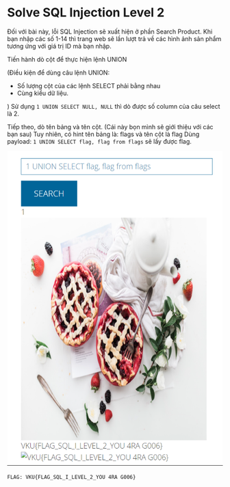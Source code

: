 # Solve **SQL Injection Level 2**

Đối với bài này, lỗi SQL Injection sẽ xuất hiện ở phần Search Product.
Khi bạn nhập các số 1-14 thì trang web sẽ lần lượt trả về các hình ảnh sản phẩm tương ứng với giá trị ID mà bạn nhập.

Tiến hành dò cột để thực hiện lệnh UNION

(Điều kiện để dùng câu lệnh UNION:

- Số lượng cột của các lệnh SELECT phải bằng nhau
- Cùng kiểu dữ liệu.

)
Sử dụng `1 UNION SELECT NULL, NULL` thì dò được số column của câu select là 2.

Tiếp theo, dò tên bảng và tên cột. (Cái này bọn mình sẽ giới thiệu với các bạn sau)
Tuy nhiên, có hint tên bảng là: flags và tên cột là flag
Dùng payload: `1 UNION SELECT flag, flag from flags` sẽ lấy được flag.

![Alt text](image.png)

`FLAG: VKU{FLAG_SQL_I_LEVEL_2_YOU 4RA G006}`
